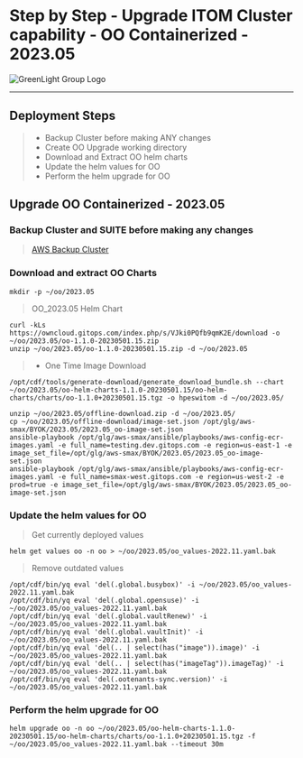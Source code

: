 # Step by Step - Upgrade ITOM Cluster capability - OO Containerized - 2023.05
![GreenLight Group Logo](https://assets.website-files.com/5ebcb9396faf10d8f7644479/5ed6a066891af295a039860f_GLGLogolrg-p-500.png)

---

## Deployment Steps
> - Backup Cluster before making ANY changes
> - Create OO Upgrade working directory
> - Download and Extract OO helm charts
> - Update the helm values for OO
> - Perform the helm upgrade for OO
 
## Upgrade OO Containerized - 2023.05

### Backup Cluster and SUITE before making any changes
> [AWS Backup Cluster](./AWS_Cluster-Backup.md)
    
### Download and extract OO Charts  
```
mkdir -p ~/oo/2023.05
```

> OO_2023.05 Helm Chart
```
curl -kLs https://owncloud.gitops.com/index.php/s/VJki0PQfb9qmK2E/download -o ~/oo/2023.05/oo-1.1.0-20230501.15.zip
unzip ~/oo/2023.05/oo-1.1.0-20230501.15.zip -d ~/oo/2023.05
```

> - One Time Image Download
```
/opt/cdf/tools/generate-download/generate_download_bundle.sh --chart ~/oo/2023.05/oo-helm-charts-1.1.0-20230501.15/oo-helm-charts/charts/oo-1.1.0+20230501.15.tgz -o hpeswitom -d ~/oo/2023.05/
```
```
unzip ~/oo/2023.05/offline-download.zip -d ~/oo/2023.05/
cp ~/oo/2023.05/offline-download/image-set.json /opt/glg/aws-smax/BYOK/2023.05/2023.05_oo-image-set.json
ansible-playbook /opt/glg/aws-smax/ansible/playbooks/aws-config-ecr-images.yaml -e full_name=testing.dev.gitops.com -e region=us-east-1 -e image_set_file=/opt/glg/aws-smax/BYOK/2023.05/2023.05_oo-image-set.json
ansible-playbook /opt/glg/aws-smax/ansible/playbooks/aws-config-ecr-images.yaml -e full_name=smax-west.gitops.com -e region=us-west-2 -e prod=true -e image_set_file=/opt/glg/aws-smax/BYOK/2023.05/2023.05_oo-image-set.json
```

### Update the helm values for OO
> Get currently deployed values
```
helm get values oo -n oo > ~/oo/2023.05/oo_values-2022.11.yaml.bak
```

> Remove outdated values
```
/opt/cdf/bin/yq eval 'del(.global.busybox)' -i ~/oo/2023.05/oo_values-2022.11.yaml.bak
/opt/cdf/bin/yq eval 'del(.global.opensuse)' -i ~/oo/2023.05/oo_values-2022.11.yaml.bak
/opt/cdf/bin/yq eval 'del(.global.vaultRenew)' -i ~/oo/2023.05/oo_values-2022.11.yaml.bak
/opt/cdf/bin/yq eval 'del(.global.vaultInit)' -i ~/oo/2023.05/oo_values-2022.11.yaml.bak
/opt/cdf/bin/yq eval 'del(.. | select(has("image")).image)' -i ~/oo/2023.05/oo_values-2022.11.yaml.bak
/opt/cdf/bin/yq eval 'del(.. | select(has("imageTag")).imageTag)' -i ~/oo/2023.05/oo_values-2022.11.yaml.bak
/opt/cdf/bin/yq eval 'del(.ootenants-sync.version)' -i ~/oo/2023.05/oo_values-2022.11.yaml.bak
```

### Perform the helm upgrade for OO
```
helm upgrade oo -n oo ~/oo/2023.05/oo-helm-charts-1.1.0-20230501.15/oo-helm-charts/charts/oo-1.1.0+20230501.15.tgz -f ~/oo/2023.05/oo_values-2022.11.yaml.bak --timeout 30m
```
